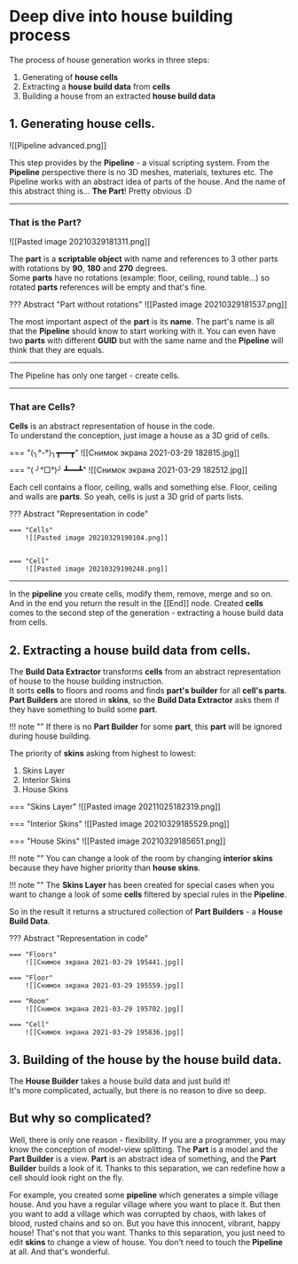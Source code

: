 # **Deep dive into house building process**

The process of house generation works in three steps: 

1. Generating of **house cells**
2. Extracting a **house build data** from **cells**
3. Building a house from an extracted **house build data**
	
## **1. Generating house cells**.

![[Pipeline advanced.png]]

This step provides by the **Pipeline** - a visual scripting system. From the **Pipeline** perspective there is no 3D meshes, materials, textures etc. The Pipeline works with an abstract idea of parts of the house. And the name of this abstract thing is... **The Part**! Pretty obvious :D



----------

### **That is the Part?**

![[Pasted image 20210329181311.png]]

The **part** is a **scriptable object** with name and references to 3 other parts with rotations by **90**, **180** and **270** degrees.  
Some **parts** have no rotations (example: floor, ceiling, round table...) so rotated **parts** references will be empty and that's fine.  

??? Abstract "Part without rotations"
	![[Pasted image 20210329181537.png]]

The most important aspect of the **part** is its **name**. The part's name is all that the **Pipeline** should know to start working with it. You can even have two **parts** with different **GUID** but with the same name and the **Pipeline** will think that they are equals.

---------

The Pipeline has only one target - create cells. 

--------

### **That are Cells?**

**Cells** is an abstract representation of house in the code.   
To understand the conception, just image a house as a 3D grid of cells.  

=== "(╮°-°)╮┳━━┳"
	![[Снимок экрана 2021-03-29 182815.jpg]]
	
=== "( ╯°□°)╯ ┻━━┻"
	![[Снимок экрана 2021-03-29 182512.jpg]]

Each cell contains a floor, ceiling, walls and something else. 
Floor, ceiling and walls are **parts**.
So yeah, cells is just a 3D grid of parts lists. 


??? Abstract "Representation in code"

	=== "Cells"
    	![[Pasted image 20210329190104.png]]


	=== "Cell"
    	![[Pasted image 20210329190248.png]]

-------

In the **pipeline** you create cells, modify them, remove, merge and so on.
And in the end you return the result in the [[End]] node. 
Created **cells** comes to the second step of the generation - extracting a house build data from cells.

## **2. Extracting a house build data from cells**.
The **Build Data Extractor** transforms **cells** from an abstract representation of house to the house building instruction.  
It sorts **cells** to floors and rooms and finds **part's builder** for all **cell's parts**.  
**Part Builders** are stored in **skins**, so the **Build Data Extractor** asks them if they have something to build some **part**.  

!!! note ""
	If there is no **Part Builder** for some **part**, this **part** will be ignored during house building.

The priority of **skins** asking from highest to lowest:

1. Skins Layer
2. Interior Skins
3. House Skins

=== "Skins Layer"
	![[Pasted image 20211025182319.png]]

=== "Interior Skins"
	![[Pasted image 20210329185529.png]]	
		
=== "House  Skins"
	![[Pasted image 20210329185651.png]]

!!! note ""
	You can change a look of the room by changing **interior skins** because they have higher priority than **house skins**.  

!!! note ""
	The **Skins Layer** has been created for special cases when you want to change a look of some **cells** filtered by special rules in the **Pipeline**.  

So in the result it returns a structured collection of **Part Builders** - a **House Build Data**. 


??? Abstract "Representation in code"

	=== "Floors"	
		![[Снимок экрана 2021-03-29 195441.jpg]]

	=== "Floor"
    	![[Снимок экрана 2021-03-29 195559.jpg]]
		
	=== "Room"
    	![[Снимок экрана 2021-03-29 195702.jpg]]
		
	=== "Cell"
    	![[Снимок экрана 2021-03-29 195836.jpg]]





## **3. Building of the house by the house build data.**

The **House Builder** takes a house build data and just build it!   
It's more complicated, actually, but there is no reason to dive so deep.  

## **But why so complicated?**
Well, there is only one reason - flexibility.  If you are a programmer, you may know the conception of model-view splitting. The **Part** is a model and the **Part Builder** is a view.  **Part** is an abstract idea of something, and the **Part Builder** builds a look of it. Thanks to this separation, we can redefine how a cell should look right on the fly.   

For example, you created some **pipeline** which generates a simple village house. And you have a regular village where you want to place it. But then you want to add a village which was corrupted by chaos, with lakes of blood, rusted chains and so on. But you have this innocent, vibrant, happy house! That's not that you want. Thanks to this separation, you just need to edit **skins** to change a view of house. You don't need to touch the **Pipeline** at all. And that's wonderful.